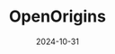 ---  
layout: startup_page  
title: "OpenOrigins"  
id: "openorigins.com"  
permalink: "/openoriginsopenorigins.com10312024/"  
website: "https://www.openorigins.com/"  
funding_round: "Seed"  
funding_amount: "$4.5M"  
investors: "Galaxy Interactive, Galaxy Ventures, Unbound"  
about: "OpenOrigins protects content authenticity using a provenance-focused blockchain. It offers a content marketplace with licensed data for AI model training and provides solutions for verifying the origin of images and videos, combating the spread of misinformation and deepfakes."  
markets: "Media, AI, Blockchain, Software Development, Cybersecurity, Developer Tools, Software"  
hq: "London, England, United Kingdom"  
founded_year: "2020"  
linkedin: "https://www.linkedin.com/company/openorigins"  
twitter: "https://twitter.com/OpenOrigins"  
instagram: ""  
facebook: ""  
crunchbase: "https://www.crunchbase.com/organization/openorigins"  
pitchbook: "https://pitchbook.com/profiles/company/518499-19"  

date_display: "31-Oct-2024"  
date: "2024-10-31"

# SEO Optimization  
meta_title: "OpenOrigins - Seed Funding ($4.5M)"  
meta_description: "OpenOrigins, OpenOrigins protects content authenticity using a provenance-focused blockchain. It offers a content marketplace with licensed data for AI model train..."  
meta_keywords: "OpenOrigins, Media, AI, Blockchain, Software Development, Cybersecurity, Developer Tools, Software, Seed funding"  
canonical_url: "https://startup.projectstartups.com/openoriginsopenorigins.com10312024/"  
---